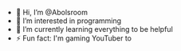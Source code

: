 - 👋 Hi, I’m @Abolsroom
- 👀 I’m interested in programming 
- 🌱 I’m currently learning everything to be helpful
- ⚡ Fun fact: I'm gaming YouTuber to
<!---
Abolsroom/Abolsroom is a ✨ special ✨ repository because its `README.md` (this file) appears on your GitHub profile.
You can click the Preview link to take a look at your changes.
--->
